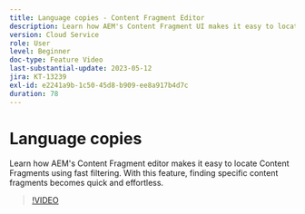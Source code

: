 ```yaml
---
title: Language copies - Content Fragment Editor
description: Learn how AEM's Content Fragment UI makes it easy to locate Content Fragments using fast filtering. With this feature, finding specific content fragments becomes quick and effortless.
version: Cloud Service
role: User
level: Beginner
doc-type: Feature Video
last-substantial-update: 2023-05-12
jira: KT-13239
exl-id: e2241a9b-1c50-45d8-b909-ee8a917b4d7c
duration: 78
---
```

# Language copies

Learn how AEM's Content Fragment editor makes it easy to locate Content Fragments using fast filtering. With this feature, finding specific content fragments becomes quick and effortless.

>[!VIDEO](https://video.tv.adobe.com/v/3419311/?learn=on)
